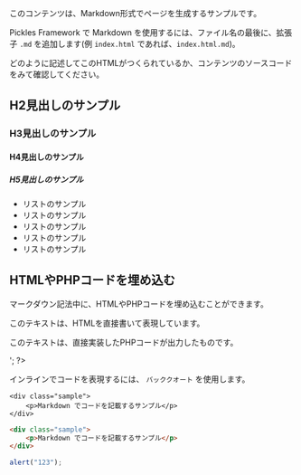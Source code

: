 
このコンテンツは、Markdown形式でページを生成するサンプルです。

Pickles Framework で Markdown を使用するには、ファイル名の最後に、拡張子 `.md` を追加します(例 `index.html` であれば、`index.html.md`)。

どのように記述してこのHTMLがつくられているか、コンテンツのソースコードをみて確認してください。

<!-- autoindex -->


## H2見出しのサンプル

### H3見出しのサンプル

#### H4見出しのサンプル

##### H5見出しのサンプル

- リストのサンプル
- リストのサンプル
- リストのサンプル
- リストのサンプル
- リストのサンプル


## HTMLやPHPコードを埋め込む

マークダウン記法中に、HTMLやPHPコードを埋め込むことができます。

<p>このテキストは、HTMLを直接書いて表現しています。</p>

<?php
print '<p>このテキストは、直接実装したPHPコードが出力したものです。</p>';
?>

インラインでコードを表現するには、 `バッククオート` を使用します。

```
<div class="sample">
    <p>Markdown でコードを記載するサンプル</p>
</div>
```

```html
<div class="sample">
    <p>Markdown でコードを記載するサンプル</p>
</div>
```

```js
alert("123");
```
